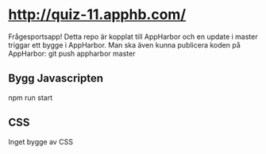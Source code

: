 # http://quiz-11.apphb.com/
Frågesportsapp!
Detta repo är kopplat till AppHarbor och en update i master triggar ett bygge i AppHarbor.
Man ska även kunna publicera koden på AppHarbor: git push appharbor master

## Bygg Javascripten
npm run start

## CSS
Inget bygge av CSS